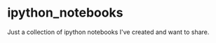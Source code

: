 ipython_notebooks
=================

Just a collection of ipython notebooks I've created and want to share.

